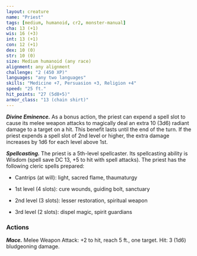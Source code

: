 ```yaml
---
layout: creature
name: "Priest"
tags: [medium, humanoid, cr2, monster-manual]
cha: 13 (+1)
wis: 16 (+3)
int: 13 (+1)
con: 12 (+1)
dex: 10 (0)
str: 10 (0)
size: Medium humanoid (any race)
alignment: any alignment
challenge: "2 (450 XP)"
languages: "any two languages"
skills: "Medicine +7, Persuasion +3, Religion +4"
speed: "25 ft."
hit_points: "27 (5d8+5)"
armor_class: "13 (chain shirt)"
---
```


***Divine Eminence.*** As a bonus action, the priest can expend a spell slot to cause its melee weapon attacks to magically deal an extra 10 (3d6) radiant damage to a target on a hit. This benefit lasts until the end of the turn. If the priest expends a spell slot of 2nd level or higher, the extra damage increases by 1d6 for each level above 1st.

***Spellcasting.*** The priest is a 5th-level spellcaster. Its spellcasting ability is Wisdom (spell save DC 13, +5 to hit with spell attacks). The priest has the following cleric spells prepared:

* Cantrips (at will): light, sacred flame, thaumaturgy

* 1st level (4 slots): cure wounds, guiding bolt, sanctuary

* 2nd level (3 slots): lesser restoration, spiritual weapon

* 3rd level (2 slots): dispel magic, spirit guardians

### Actions

***Mace.*** Melee Weapon Attack: +2 to hit, reach 5 ft., one target. Hit: 3 (1d6) bludgeoning damage.
